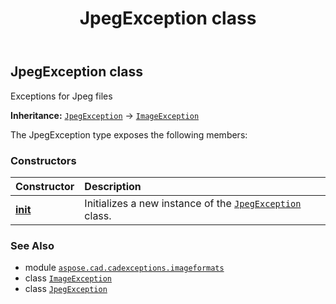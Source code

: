﻿---
title: JpegException class
second_title: Aspose.CAD for Python via .NET API References
description: 
type: docs
weight: 70
url: /aspose.cad.cadexceptions.imageformats/jpegexception/
is_root: false
---

## JpegException class

Exceptions for Jpeg files



**Inheritance:** [`JpegException`](/cad/python-net/aspose.cad.cadexceptions.imageformats/jpegexception) → 
[`ImageException`](/cad/python-net/aspose.cad.cadexceptions/imageexception)



The JpegException type exposes the following members:

### Constructors
| Constructor | Description |
| :- | :- |
| [__init__](/cad/python-net/aspose.cad.cadexceptions.imageformats/jpegexception/__init__/#str) | Initializes a new instance of the [`JpegException`](/cad/python-net/aspose.cad.cadexceptions.imageformats/jpegexception) class. |



### See Also
* module [`aspose.cad.cadexceptions.imageformats`](..)
* class [`ImageException`](/cad/python-net/aspose.cad.cadexceptions/imageexception)
* class [`JpegException`](/cad/python-net/aspose.cad.cadexceptions.imageformats/jpegexception)
